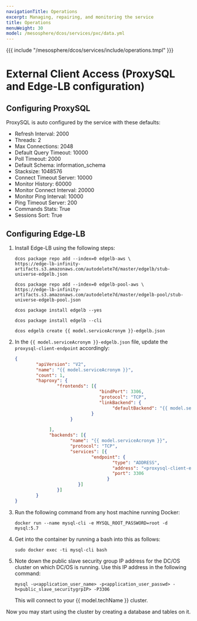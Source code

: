 ```yaml
---
navigationTitle: Operations
excerpt: Managing, repairing, and monitoring the service
title: Operations
menuWeight: 30
model: /mesosphere/dcos/services/pxc/data.yml
---
```


{{{ include "/mesosphere/dcos/services/include/operations.tmpl" }}}

# External Client Access (ProxySQL and Edge-LB configuration)


## Configuring ProxySQL 
ProxySQL is auto configured by the service with these defaults: 


- Refresh Interval: 2000
- Threads: 2
- Max Connections: 2048
- Default Query Timeout: 10000
- Poll Timeout: 2000
- Default Schema: information_schema
- Stacksize: 1048576
- Connect Timeout Server: 10000
- Monitor History: 60000
- Monitor Connect Interval: 20000
- Monitor Ping Interval: 10000
- Ping Timeout Server: 200
- Commands Stats: True
- Sessions Sort: True

## Configuring Edge-LB
1. Install Edge-LB using the following steps:

   ```shell
   dcos package repo add --index=0 edgelb-aws \
   https://edge-lb-infinity-artifacts.s3.amazonaws.com/autodelete7d/master/edgelb/stub-universe-edgelb.json
   ```
   ```
   dcos package repo add --index=0 edgelb-pool-aws \
   https://edge-lb-infinity-artifacts.s3.amazonaws.com/autodelete7d/master/edgelb-pool/stub-universe-edgelb-pool.json
   ```
   ```
   dcos package install edgelb --yes
   ```

   ```
   dcos package install edgelb --cli
   ```

   ```
   dcos edgelb create {{ model.serviceAcronym }}-edgelb.json
   ```

1. In the `{{ model.serviceAcronym }}-edgelb.json` file, update the `proxysql-client-endpoint` accordingly:

   ```json
   {
           "apiVersion": "V2",
           "name": "{{ model.serviceAcronym }}",
           "count": 1,
           "haproxy": {
                   "frontends": [{
                                   "bindPort": 3306,
                                   "protocol": "TCP",
                                   "linkBackend": {
                                        "defaultBackend": "{{ model.serviceAcronym }}"
                                }
                        }

                ],
                "backends": [{
                        "name": "{{ model.serviceAcronym }}",
                        "protocol": "TCP",
                        "services": [{
                                "endpoint": {
                                        "type": "ADDRESS",
                                        "address": "<proxysql-client-endpoint>",
                                        "port": 3306
                                      }
                           }]
                   }]
           }
   }
   ```

1. Run the following command from any host machine running Docker:
   ```shell
   docker run --name mysql-cli -e MYSQL_ROOT_PASSWORD=root -d mysql:5.7
   ```

1. Get into the container by running a bash into this as follows:
   ```shell
   sudo docker exec -ti mysql-cli bash
   ```
1. Note down the public slave security group IP address for the DC/OS cluster on which DC/OS is running. Use this IP address in the following command:
   ```shell
   mysql -u<application_user_name> -p<application_user_passwd> -h<public_slave_securitygrpIP> -P3306
   ```
   This will connect to your {{ model.techName }} cluster. 

Now you may start using the cluster by creating a database and tables on it.
